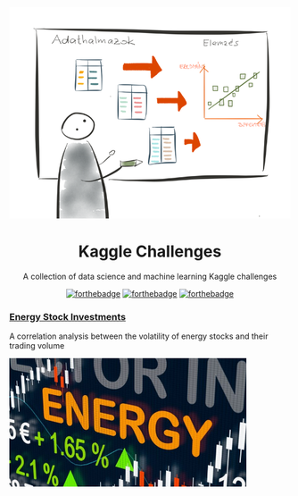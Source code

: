 <div align="center">

<img src="./images/kaggle_data_science.png" width="545" alt="Celerik"/>

# Kaggle Challenges

A collection of data science and machine learning Kaggle challenges

[![forthebadge](https://forthebadge.com/images/badges/powered-by-overtime.svg)](https://forthebadge.com)
[![forthebadge](https://forthebadge.com/images/badges/made-with-python.svg)](https://forthebadge.com)
[![forthebadge](https://forthebadge.com/images/badges/built-with-science.svg)](https://forthebadge.com)

</div>

### [Energy Stock Investments](./energy-stock-investments/README.md)

A correlation analysis between the volatility of energy stocks and their trading volume

<img src="./images/energy_stock_investments.jpg" width="425" alt="Directing"/>
